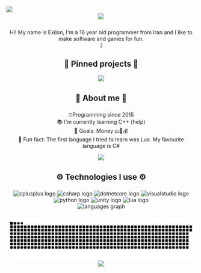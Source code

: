 <img src="https://github.com/Exilon24/Exilon24/blob/main/Pre-comp-1000.gif">

<div align="center">
  <img src = "https://visitor-badge.glitch.me/badge?page_id=exilon24.exilon24&left_color=black&right_color=red" width = 200>
</div>

###

<p align="center">Hi! My name is Exilon, I'm a 16 year old programmer from Iran and I like to make software and games for fun. <br/>:)</p>

###

<h2 align="center">📌 Pinned projects 📌</h2>

<div align="center">
  <a href = "https://github.com/Exilon24/TwitchFlashbang">
    <img class="twitchFlashbang" src="https://user-images.githubusercontent.com/80382462/203070167-1fcae265-69b8-4f74-8584-41852044d265.png" width="300">
  </a>
</div>

###

<h2 align="center">📕 About me 📕</h2>

###
  
<p align="center">⏱Programming since 2015<br>📚 I'm currently learning C++ (help)<br>🎯 Goals: Money 💵💸💰<br>🎲 Fun fact: The first language I tried to learn was Lua. My favourite language is C#</p>

  <div align="center">
<img src="https://github-readme-stats.vercel.app/api?username=Exilon24&count_private=true&theme=onedark&hide_title=true"/>
</div>
  
###

<h2 align="center">⚙️ Technologies I use ⚙️</h2>

###

<div align="center">
  <img src="https://cdn.jsdelivr.net/gh/devicons/devicon/icons/cplusplus/cplusplus-original.svg" height="40" width="52" alt="cplusplus logo"  />
  <img src="https://cdn.jsdelivr.net/gh/devicons/devicon/icons/csharp/csharp-original.svg" height="40" width="52" alt="csharp logo"  />
  <img src="https://cdn.jsdelivr.net/gh/devicons/devicon/icons/dotnetcore/dotnetcore-original.svg" height="40" width="52" alt="dotnetcore logo"  />
  <img src="https://cdn.jsdelivr.net/gh/devicons/devicon/icons/visualstudio/visualstudio-plain.svg" height="40" width="52" alt="visualstudio logo"  />
  <img src="https://cdn.jsdelivr.net/gh/devicons/devicon/icons/python/python-original.svg" height="40" width="52" alt="python logo"  />
  <img src="https://cdn.jsdelivr.net/gh/devicons/devicon/icons/unity/unity-original.svg" height="40" width="52" alt="unity logo"  />
  <img src="https://cdn.jsdelivr.net/gh/devicons/devicon/icons/lua/lua-original.svg" height="40" width="52" alt="lua logo"  />
</div>

<div align="center">
  <img src="https://github-readme-stats.vercel.app/api/top-langs?locale=en&hide_title=true&layout=compact&card_width=320&langs_count=5&theme=transparent&hide_border=true&username=exilon24" height="150" alt="languages graph"  />
</div>

###
  
<div align="center">
  <img src="https://raw.githubusercontent.com/Exilon24/Exilon24/output/github-contribution-grid-snake.svg" alt="Snake animation" />
</div>

<div align="center">
  <img src="https://readme-jokes.vercel.app/api?hideBorder&theme=onedark" width="900"/>
</div>
